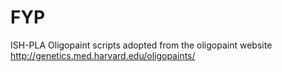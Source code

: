# FYP
ISH-PLA
Oligopaint scripts adopted from the oligopaint website
http://genetics.med.harvard.edu/oligopaints/
